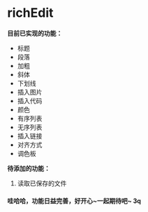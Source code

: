 # richEdit

**目前已实现的功能：**

- 标题
- 段落
- 加粗
- 斜体
- 下划线
- 插入图片
- 插入代码
- 颜色
- 有序列表
- 无序列表
- 插入链接
- 对齐方式
- 调色板

**待添加的功能：**


1. 读取已保存的文件
#### 哇哈哈，功能日益完善，好开心~一起期待吧~ 3q
